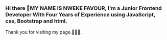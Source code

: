 ### Hi there 👋MY NAME IS NWEKE FAVOUR, I'm a Junior Frontend Developer With Four Years of Experience using JavaScript, css, Bootstrap and html.

<!--
**Oknown15/Oknown15** is a ✨ _special_ ✨ repository because its `README.md` (this file) appears on your GitHub profile.

Here are some ideas to get you started:

- 🔭 I’m currently Learning how to work with ReactJs 
- 🌱 I’m currently working on my portfolio and my projects.
- 👯 I’m looking to collaborate with anyone who has experience in web development.
- 💬 Ask me about my username OKNOWN is the name of one of my project...Don't mind it.
- 📫 How to reach me: my twitter handle is @buchi1317
- 😄 Pronouns: HE
- ⚡ Fun fact: I'm really crazy about technology...looking forward to jump into AI development...Hopefully.
-->Thank you for visiting my page.🙏🙏✊.

